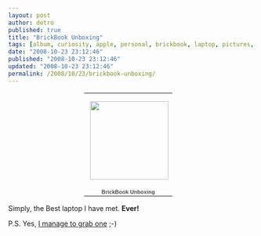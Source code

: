 ```yaml
---
layout: post
author: detro
published: true
title: "BrickBook Unboxing"
tags: [album, curiosity, apple, personal, brickbook, laptop, pictures, it, picasa, photos, unboxing, uk, english, new, macbook]
date: "2008-10-23 23:12:46"
published: "2008-10-23 23:12:46"
updated: "2008-10-23 23:12:46"
permalink: /2008/10/23/brickbook-unboxing/
---
```


<div align="center">
<table style="width:194px;"><tr><td align="center" style="height:194px;background:url(http://picasaweb.google.com/f/img/transparent_album_background.gif) no-repeat left"><a href="http://picasaweb.google.com/detronizator/BrickBookUnboxing#"><img src="http://lh4.ggpht.com/detronizator/SQD0_TWfWZE/AAAAAAAABfQ/HEHlhDkPhoI/s160-c/BrickBookUnboxing.jpg" width="160" height="160" style="margin:1px 0 0 4px;"/></a></td></tr><tr><td style="text-align:center;font-family:arial,sans-serif;font-size:11px"><a href="http://picasaweb.google.com/detronizator/BrickBookUnboxing#" style="color:#4D4D4D;font-weight:bold;text-decoration:none;">BrickBook Unboxing</a></td></tr></table>
</div>

Simply, the Best laptop I have met. <strong>Ever!</strong>

P.S. Yes, <a href="http://www.detronizator.org/2008/10/21/wtf/">I manage to grab one</a> ;-) 
